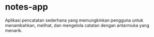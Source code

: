 # notes-app
Aplikasi pencatatan sederhana yang memungkinkan pengguna untuk menambahkan, melihat, dan mengelola catatan dengan antarmuka yang menarik. 
